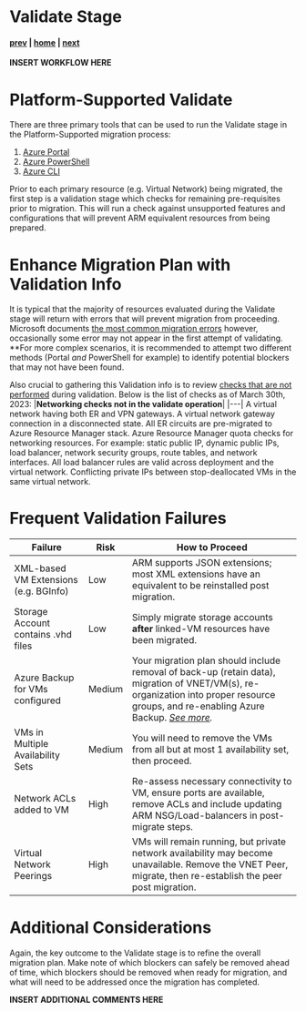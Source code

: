 # Validate Stage

#### [prev](./premigration.md) | [home](./readme.md)  | [next](./prepare.md)

**INSERT WORKFLOW HERE**

# Platform-Supported Validate
There are three primary tools that can be used to run the Validate stage in the Platform-Supported migration process:
1. [Azure Portal](https://learn.microsoft.com/en-us/azure/virtual-machines/migration-classic-resource-manager-overview#migration-of-storage-accounts)
2. [Azure PowerShell](https://learn.microsoft.com/en-us/azure/virtual-machines/migration-classic-resource-manager-ps)
3. [Azure CLI](https://learn.microsoft.com/en-us/azure/virtual-machines/migration-classic-resource-manager-cli)

Prior to each primary resource (e.g. Virtual Network) being migrated, the first step is a validation stage which checks for remaining pre-requisites prior to migration. This will run a check against unsupported features and configurations that will prevent ARM equivalent resources from being prepared.

# Enhance Migration Plan with Validation Info
It is typical that the majority of resources evaluated during the Validate stage will return with errors that will prevent migration from proceeding. Microsoft documents [the most common migration errors](https://learn.microsoft.com/en-us/azure/virtual-machines/migration-classic-resource-manager-errors#list-of-errors) however, occasionally some error may not appear in the first attempt of validating. **For more complex scenarios, it is recommended to attempt two different methods (Portal _and_ PowerShell for example) to identify potential blockers that may not have been found.

Also crucial to gathering this Validation info is to review [checks that are not performed](https://learn.microsoft.com/en-us/azure/virtual-machines/migration-classic-resource-manager-deep-dive#checks-not-done-in-the-validate-operation) during validation. Below is the list of checks as of March 30th, 2023:
|**Networking checks not in the validate operation**|
|---|
A virtual network having both ER and VPN gateways.
A virtual network gateway connection in a disconnected state.
All ER circuits are pre-migrated to Azure Resource Manager stack.
Azure Resource Manager quota checks for networking resources. For example: static public IP, dynamic public IPs, load balancer, network security groups, route tables, and network interfaces.
All load balancer rules are valid across deployment and the virtual network.
Conflicting private IPs between stop-deallocated VMs in the same virtual network.

# Frequent Validation Failures
| Failure | Risk | How to Proceed |
|---|---|---|
|XML-based VM Extensions (e.g. BGInfo) | Low | ARM supports JSON extensions; most XML extensions have an equivalent to be reinstalled post migration.
|Storage Account contains .vhd files | Low | Simply migrate storage accounts **after** linked-VM resources have been migrated.|
|Azure Backup for VMs configured | Medium | Your migration plan should include removal of back-up (retain data), migration of VNET/VM(s), re-organization into proper resource groups, and re-enabling Azure Backup. _[See more](https://aka.ms/vmbackupmigration)._|
|VMs in Multiple Availability Sets | Medium | You will need to remove the VMs from all but at most 1 availability set, then proceed. |
|Network ACLs added to VM | High | Re-assess necessary connectivity to VM, ensure ports are available, remove ACLs and include updating ARM NSG/Load-balancers in post-migrate steps.|
|Virtual Network Peerings | High | VMs will remain running, but private network availability may become unavailable. Remove the VNET Peer, migrate, then re-establish the peer post migration.|

# Additional Considerations
Again, the key outcome to the Validate stage is to refine the overall migration plan. Make note of which blockers can safely be removed ahead of time, which blockers should be removed when ready for migration, and what will need to be addressed once the migration has completed.

**INSERT ADDITIONAL COMMENTS HERE**
